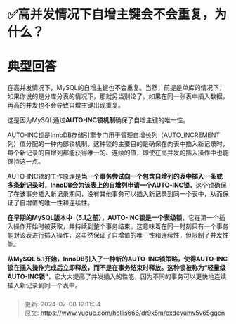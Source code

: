 # ✅高并发情况下自增主键会不会重复，为什么？

# 典型回答


在高并发情况下，MySQL的自增主键也不会重复。当然，前提是单库的情况下，如果你说的是分库分表的情况下，那就另当别论了。如果在同一张表中插入数据，再高的并发也不会导致自增主键出现重复。



这是因为MySQL通过**AUTO-INC锁机制**确保了自增主键的唯一性。



AUTO-INC锁是InnoDB存储引擎专门用于管理自增长列（AUTO_INCREMENT列）值分配的一种内部锁机制。这种锁的主要目的是确保在向表中插入新记录时，每个新记录的自增列都能获得唯一的、连续的值，即使在高并发的插入操作中也能保持这一点。



<font style="color:rgb(13, 13, 13);">AUTO-INC锁的工作原理是</font>**<font style="color:rgb(13, 13, 13);">当一个事务尝试向一个包含自增列的表中插入一条或多条新记录时，InnoDB会为该表上的自增列申请一个AUTO-INC锁。</font>**<font style="color:rgb(13, 13, 13);">这个锁确保了在该事务插入新记录期间，没有其他事务可以插入新记录到同一个表中，从而保证了自增值的唯一性和连续性。</font>

<font style="color:rgb(13, 13, 13);"></font>

**在早期的MySQL版本中（5.1之前），AUTO-INC锁是一个表级锁**，它在第一个插入操作开始时被获取，并持续到整个事务结束。这意味着在同一时刻只有一个事务能对该表进行插入操作，这虽然保证了自增值的唯一性和连续性，但限制了并发性能。



**从MySQL 5.1开始，InnoDB引入了一种新的AUTO-INC锁策略，使得AUTO-INC锁在插入操作完成后立即释放，而不是在事务结束时释放。这种锁被称为“轻量级AUTO-INC锁”**，它大大提高了并发插入的性能，因为不同的事务可以更快地连续插入新记录到同一个表中。

### 


> 更新: 2024-07-08 12:11:34  
> 原文: <https://www.yuque.com/hollis666/dr9x5m/oxdeyunw5v65gqen>
